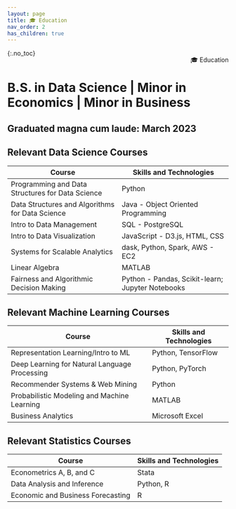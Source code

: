 ```yaml
---
layout: page
title: 🎓 Education 
nav_order: 2
has_children: true
---
```


<p style = "float: right"> 
    🎓 Education    
</p>

{:.no_toc}

<img src="{{site.baseurl}}/assets/hdsi-white.png" alt="">

<br>

# B.S. in Data Science | Minor in Economics | Minor in Business

## Graduated magna cum laude: March 2023

## Relevant Data Science Courses

|Course|Skills and Technologies|
|---|---|
| Programming and Data Structures for Data Science |Python |
| Data Structures and Algorithms for Data Science |Java - Object Oriented Programming |
| Intro to Data Management |SQL - PostgreSQL |
| Intro to Data Visualization |JavaScript - D3.js, HTML, CSS |
| Systems for Scalable Analytics |dask, Python, Spark, AWS - EC2 |
| Linear Algebra |MATLAB |
| Fairness and Algorithmic Decision Making |Python - Pandas, Scikit-learn; Jupyter Notebooks |


## Relevant Machine Learning Courses

|Course|Skills and Technologies|
|---|---|
| Representation Learning/Intro to ML |Python, TensorFlow |
| Deep Learning for Natural Language Processing |Python, PyTorch |
| Recommender Systems & Web Mining |Python |
| Probabilistic Modeling and Machine Learning |MATLAB |
| Business Analytics |Microsoft Excel |

## Relevant Statistics Courses

|Course|Skills and Technologies|
|---|---|
| Econometrics A, B, and C |Stata |
| Data Analysis and Inference |Python, R |
| Economic and Business Forecasting |R |